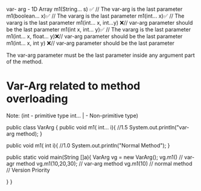 #  
var- arg - 1D Array
m1(String... s) ✅ // The var-arg is the last parameter
m1(boolean... x)✅ // The vararg is the last parameter
m1(int... x)✅ // The vararg is the last parameter
m1(int... x, int...y) ❌// var-arg parameter should be the last parameter
m1(int x, int... y)✅ // The vararg is the last parameter
m1(int... x, float... y)❌// var-arg parameter should be the last parameter
m1(int... x, int y) ❌// var-arg parameter should be the last parameter


The var-arg parameter must be the last parameter inside any argument part of the method.

# Var-Arg related to method overloading


Note: 
(int - primitive type int... | - Non-primitive type)

public class VarArg {
 public void m1( int... i){ //1.5
System.out.println("var-arg method);
 }  

 public void m1( int i){ //1.0
System.out.println("Normal Method");
 }  

 public static void main(String []a){
VarArg vg = new VarArg();
vg.m1() // var-agr method
vg.m1(10,20,30); // var-arg method
vg.m1(10) // normal method // Version Priority

 } 
}









